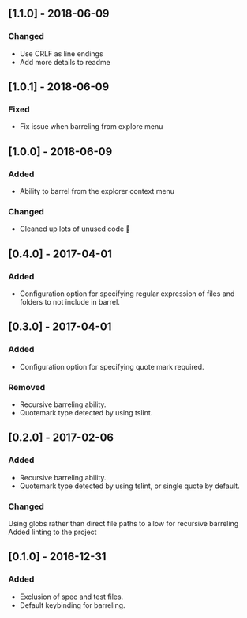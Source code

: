 ## [1.1.0] - 2018-06-09
### Changed
- Use CRLF as line endings
- Add more details to readme

## [1.0.1] - 2018-06-09
### Fixed
- Fix issue when barreling from explore menu

## [1.0.0] - 2018-06-09
### Added
- Ability to barrel from the explorer context menu

### Changed
- Cleaned up lots of unused code 🙌

## [0.4.0] - 2017-04-01
### Added
- Configuration option for specifying regular expression of files and folders to not include in barrel.
## [0.3.0] - 2017-04-01
### Added
- Configuration option for specifying quote mark required.

### Removed
- Recursive barreling ability.
- Quotemark type detected by using tslint.

## [0.2.0] - 2017-02-06
### Added
- Recursive barreling ability.
- Quotemark type detected by using tslint, or single quote by default.

### Changed
Using globs rather than direct file paths to allow for recursive barreling
Added linting to the project

## [0.1.0] - 2016-12-31
### Added
- Exclusion of spec and test files.
- Default keybinding for barreling.
